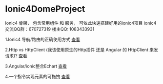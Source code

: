 # Ionic4DomeProject
Ionic4 骨架， 包含常用组件 和 服务， 可依此快速搭建好用的ionic4项目
ionic4 交流QQ群：670727319
楼主QQ: 1083433931

1.Ionic4 导航/路由的正确使用方式
[查看](./docs/navigate.md)


2.Http vs HttpClient (我该使用原生的Http插件 还是 Angular 的 HttpClient 来发请求)?
[查看](./docs/nativeHttp-httpClient.md)


3.Angular/ionic整合Echart
[查看](./docs/echart.md)

4.一个指令实现元素的可拖拽
[查看](./src/directives/draggable.directive.ts)
